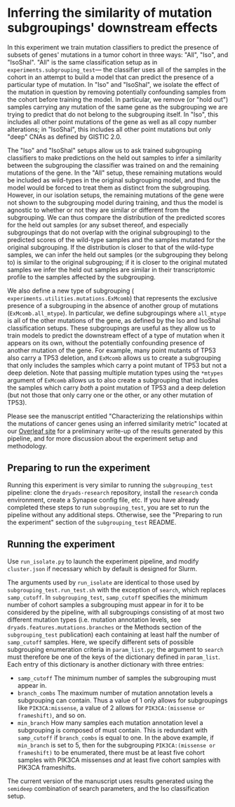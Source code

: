 # Inferring the similarity of mutation subgroupings' downstream effects #

In this experiment we train mutation classifiers to predict the presence of
subsets of genes' mutations in a tumor cohort in three ways: "All", "Iso", and
"IsoShal". "All" is the same classification setup as in
`experiments.subgrouping_test`— the classifier uses all of the samples in the
cohort in an attempt to build a model that can predict the presence of a
particular type of mutation. In "Iso" and "IsoShal", we isolate the effect
of the mutation in question by removing potentially confounding samples from
the cohort before training the model. In particular, we remove (or "hold out")
samples carrying any mutation of the same gene as the subgrouping we are
trying to predict that do not belong to the subgrouping itself. In "Iso", this
includes all other point mutations of the gene as well as all copy number
alterations; in "IsoShal", this includes all other point mutations but only
"deep" CNAs as defined by GISTIC 2.0.

The "Iso" and "IsoShal" setups allow us to ask trained subgrouping classifiers
to make predictions on the held out samples to infer a similarity between
the subgrouping the classifier was trained on and the remaining mutations of
the gene. In the "All" setup, these remaining mutations would be included as
wild-types in the original subgrouping model, and thus the model would be
forced to treat them as distinct from the subgrouping. However, in our
isolation setups, the remaining mutations of the gene were not shown to the
subgrouping model during training, and thus the model is agnostic to whether
or not they are similar or different from the subgrouping. We can thus compare
the distribution of the predicted scores for the held out samples (or any
subset thereof, and especially subgroupings that do not overlap with the
original subgrouping) to the predicted scores of the wild-type samples and the
samples mutated for the original subgrouping. If the distribution is closer to
that of the wild-type samples, we can infer the held out samples (or the
subgrouping they belong to) is similar to the original subgrouping; if it is
closer to the original mutated samples we infer the held out samples are
similar in their transcriptomic profile to the samples affected by the
subgrouping.

We also define a new type of subgrouping (
`experiments.utilities.mutations.ExMcomb`) that represents the exclusive
presence of a subgrouping in the absence of another group of mutations
(`ExMcomb.all_mtype`). In particular, we define subgroupings where `all_mtype`
is all of the other mutations of the gene, as defined by the Iso and IsoShal
classification setups. These subgroupings are useful as they allow us to train
models to predict the downstream effect of a type of mutation when it appears
on its own, without the potentially confounding presence of another mutation
of the gene. For example, many point mutants of TP53 also carry a TP53
deletion, and `ExMcomb` allows us to create a subgrouping that only includes
the samples which carry a point mutant of TP53 but not a deep deletion. Note
that passing multiple mutation types using the `*mtypes` argument of `ExMcomb`
allows us to also create a subgrouping that includes the samples which carry
*both* a point mutation of TP53 and a deep deletion (but not those that only
carry one or the other, or any other mutation of TP53).

Please see the manuscript entitled "Characterizing the relationships within
the mutations of cancer genes using an inferred similarity metric" located at
our [Overleaf site](https://www.overleaf.com/project/6035bd54441f1ee82acb3f9b)
for a preliminary write-up of the results generated by this pipeline, and for
more discussion about the experiment setup and methodology.


## Preparing to run the experiment ##

Running this experiment is very similar to running the `subgrouping_test`
pipeline: clone the `dryads-research` repository, install the `research` conda
environment, create a Synapse config file, etc. If you have already completed
these steps to run `subgrouping_test`, you are set to run the pipeline
without any additional steps. Otherwise, see the "Preparing to run the
experiment" section of the `subgrouping_test` README.


## Running the experiment ##

Use `run_isolate.py` to launch the experiment pipeline, and modify
`cluster.json` if necessary which by default is designed for Slurm.

The arguments used by `run_isolate` are identical to those used by
`subgrouping_test.run_test.sh` with the exception of `search`, which replaces
`samp_cutoff`. In `subgrouping_test`, `samp_cutoff` specifies the minimum
number of cohort samples a subgrouping must appear in for it to be considered
by the pipeline, with all subgroupings consisting of at most two different
mutation types (i.e. mutation annotation levels, see
`dryads.features.mutations.branches` or the Methods section of the
`subgrouping_test` publication) each containing at least half the number of
`samp_cutoff` samples. Here, we specify different sets of possible subgrouping
enumeration criteria in `param_list.py`; the argument to `search` must
therefore be one of the keys of the dictionary defined in `param_list`.
Each entry of this dictionary is another dictionary with three entries:

- `samp_cutoff` The minimum number of samples the subgrouping must appear in.
- `branch_combs` The maximum number of mutation annotation levels a
                 subgrouping can contain. Thus a value of 1 only allows for
                 subgroupings like `PIK3CA:missense`, a value of 2 allows for
                 `PIK3CA:(missense or frameshift)`, and so on.
- `min_branch` How many samples each mutation annotation level a subgrouping
               is composed of must contain. This is redundant with
               `samp_cutoff` if `branch_combs` is equal to one. In the above
               example, if `min_branch` is set to 5, then for the subgrouping
               `PIK3CA:(missense or frameshift)` to be enumerated, there must
               be at least five cohort samples with PIK3CA missenses *and* at
               least five cohort samples with PIK3CA frameshifts.

The current version of the manuscript uses results generated using the
`semideep` combination of search parameters, and the Iso classification setup.
